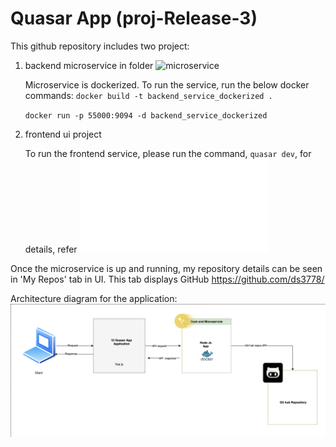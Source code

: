 # Quasar App (proj-Release-3)

This github repository includes two project:

1. backend microservice in folder ![microservice](/microservice)

   Microservice is dockerized. To run the service, run the below docker commands:
   `docker build -t backend_service_dockerized .`

   `docker run -p 55000:9094 -d backend_service_dockerized`

2. frontend ui project

   To run the frontend service, please run the command, `quasar dev`, for details, refer ![README.md](/README.md)

Once the microservice is up and running, my repository details can be seen in 'My Repos' tab in UI. This tab displays GitHub https://github.com/ds3778/

Architecture diagram for the application:
![Architecture diagram](/src/assets/architecture-diagram.png)
